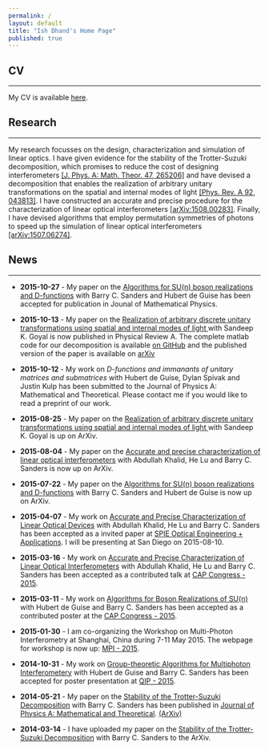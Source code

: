 ```yaml
---
permalink: /
layout: default
title: "Ish Dhand's Home Page"
published: true
---
```




## CV
----------------

My CV is available [here](https://ishdhand.github.com/CV_Ish_Dhand.pdf).


## Research
----------------

My research focusses on the design, characterization and simulation of linear optics. I have given evidence for the stability of the Trotter-Suzuki decomposition, which promises to reduce the cost of designing interferometers [[J. Phys. A: Math. Theor. 47, 265206]](http://dx.doi.org/10.1088/1751-8113/47/26/265206) and have devised a decomposition that enables the realization of arbitrary unitary transformations on the spatial and internal modes of light [[Phys. Rev. A 92, 043813]](http://journals.aps.org/pra/abstract/10.1103/PhysRevA.92.043813). I have constructed an accurate and precise procedure for the characterization of linear optical interferometers [[arXiv:1508.00283]](http://arxiv.org/abs/1508.00283). Finally, I have devised algorithms that employ permutation symmetries of photons to speed up the simulation of linear optical interferometers [[arXiv:1507.06274]](http://arxiv.org/abs/1507.06274).

## News
----------------
* **2015-10-27** - My paper on the [Algorithms for SU(n) boson realizations and D-functions](http://arxiv.org/abs/1507.06274) with Barry C. Sanders and Hubert de Guise has been accepted for publication in Jounal of Mathematical Physics. 

* **2015-10-13** - My paper on the [Realization of arbitrary discrete unitary transformations using spatial and internal modes of light
](http://journals.aps.org/pra/abstract/10.1103/PhysRevA.92.043813) with Sandeep K. Goyal is now published in Physical Review A. The complete matlab code for our decomposition is available [on GitHub](https://github.com/ishdhand/Internal-Spatial-Decomposition) and the published version of the paper is available on [arXiv](http://arxiv.org/abs/1508.06259)

* **2015-10-12** - My work on *D-functions and immanants of unitary matrices and submatrices* with Hubert de Guise, Dylan Spivak and Justin Kulp has been submitted to the Journal of Physics A: Mathematical and Theoretical. Please contact me if you would like to read a preprint of our work.

* **2015-08-25** - My paper on the [Realization of arbitrary discrete unitary transformations using spatial and internal modes of light
](http://arxiv.org/abs/1508.06259) with Sandeep K. Goyal is up on ArXiv.

* **2015-08-04** - My paper on the [Accurate and precise characterization of linear optical interferometers](http://arxiv.org/abs/1508.00283) with Abdullah Khalid, He Lu and Barry C. Sanders is now up on ArXiv.

* **2015-07-22** - My paper on the [Algorithms for SU(n) boson realizations and D-functions](http://arxiv.org/abs/1507.06274) with Barry C. Sanders and Hubert de Guise is now up on ArXiv.

* **2015-04-07** - My work on [Accurate and Precise Characterization of Linear Optical Devices](http://spie.org/OP416) with Abdullah Khalid, He Lu and Barry C. Sanders has been accepted as a invited paper at [SPIE Optical Engineering + Applications](http://spie.org/x30491.xml?WT.mc_id=ROP15GB). I will be presenting at San Diego on 2015-08-10. 

* **2015-03-16** - My work on [Accurate and Precise Characterization of Linear Optical Interferometers](https://indico.cern.ch/event/355942/contribution/528) with Abdullah Khalid, He Lu and Barry C. Sanders has been accepted as a contributed talk at [CAP Congress - 2015](http://www.cap.ca/en/congress/2015).

* **2015-03-11** - My work on [Algorithms for Boson Realizations of SU(n)](https://indico.cern.ch/event/355942/session/267/contribution/665) with Hubert de Guise and Barry C. Sanders has been accepted as a contributed poster at the [CAP Congress - 2015](http://www.cap.ca/en/congress/2015).

* **2015-01-30** - I am co-organizing the Workshop on Multi-Photon Interferometry at Shanghai, China during 7-11 May 2015. The webpage for workshop is now up: [MPI - 2015](http://mpi2015.org).

* **2014-10-31** - My work on [Group-theoretic Algorithms for Multiphoton Interferometery](http://www.quantum-lab.org/qip2015/posters/87-Dhand.pdf) with Hubert de Guise and Barry C. Sanders has been accepted for poster presentation at [QIP - 2015](http://quantum-lab.org/qip2015/).

* **2014-05-21** - My paper on the [Stability of the Trotter-Suzuki Decomposition](http://iopscience.iop.org/1751-8121/47/26/265206/) with Barry C. Sanders has been published in [Journal of Physics A: Mathematical and Theoretical](http://iopscience.iop.org/1751-8121/). [(ArXiv)](http://arxiv.org/abs/1403.3469)

* **2014-03-14** - I have uploaded my paper on the [Stability of the Trotter-Suzuki Decomposition](http://arxiv.org/abs/1403.3469) with Barry C. Sanders to the ArXiv.
